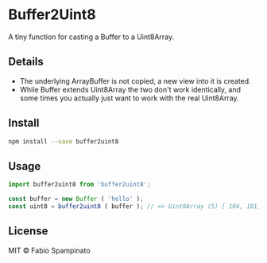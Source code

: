 # Buffer2Uint8

A tiny function for casting a Buffer to a Uint8Array.

## Details

- The underlying ArrayBuffer is not copied, a new view into it is created.
- While Buffer extends Uint8Array the two don't work identically, and some times you actually just want to work with the real Uint8Array.

## Install

```sh
npm install --save buffer2uint8
```

## Usage

```ts
import buffer2uint8 from 'buffer2uint8';

const buffer = new Buffer ( 'hello' );
const uint8 = buffer2uint8 ( buffer ); // => Uint8Array (5) [ 104, 101, 108, 108, 111 ]
```

## License

MIT © Fabio Spampinato
